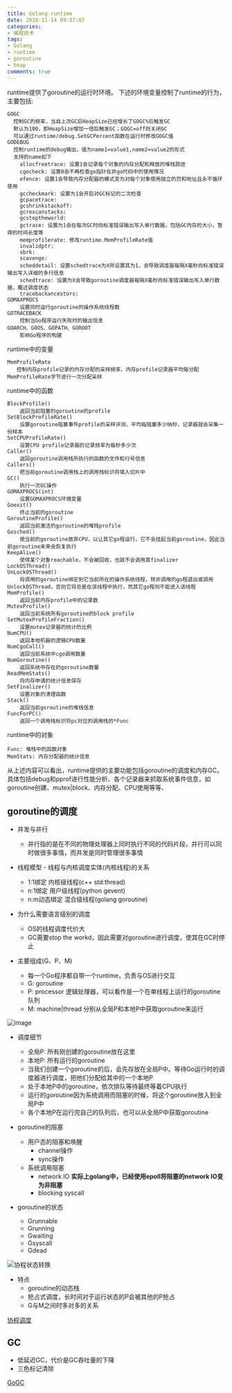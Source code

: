 ```yaml
---
title: Golang-runtime
date: 2018-11-14 09:57:07
categories:
- 编程技术
tags:
- Golang
- runtime
- goroutine
- heap
comments: true
---
```


runtime提供了goroutine的运行时环境。
下述的环境变量控制了runtime的行为，主要包括:

``` shell
GOGC
  控制GC的频率，当自上次GC后HeapSize已经增长了GOGC%后触发GC
  默认为100，即HeapSize增加一倍后触发GC；GOGC=off则关闭GC
  可以通过runtime/debug.SetGCPercent函数在运行时修改GOGC值
GODEBUG
  控制runtime的debug输出，值为name1=value1,name2=value2的形式
  支持的name如下
    allocfreetrace: 设置1会记录每个对象的内存分配和释放的堆栈踪迹
    cgocheck: 设置0会不再检查go指针在非go代码中的使用情况
    efence: 设置1会导致内存分配器的模式变为对每个对象使用独立的页和地址且永不循环使用
    gccheckmark: 设置为1会开启对GC标记的二次检查
    gcpacetrace:
    gcshrinkstackoff:
    gcrescanstacks:
    gcstoptheworld:
    gctrace: 设置为1会在每次GC时向标准错误输出写入单行数据，包括GC内存的大小、暂停的时间长度等
    memprofilerate: 修改runtime.MemProfileRate值
    invalidptr:
    sbrk:
    scavenge:
    scheddetail: 设置schedtrace为X并设置其为1，会导致调度器每隔X毫秒向标准错误输出写入详细的多行信息
    schedtrace: 设置为X会导致goroutine调度器每隔X毫秒向标准错误输出写入单行数据，概述调度状态
    tracebackancestors:
GOMAXPROCS
    设置同时运行goroutine的操作系统线程数
GOTRACEBACK
    控制当Go程序运行失败时的输出信息
GOARCH、GOOS、GOPATH、GOROOT
    影响Go程序的构建
```

runtime中的变量

```shell
MemProfileRate
   控制内存profile记录的内存分配的采样频率，内存profile记录器平均每分配MemProfileRate字节进行一次分配采样
```

runtime中的函数

```shell
BlockProfile()
    返回当前阻塞的goroutine的profile
SetBlockProfileRate()
    设置goroutine阻塞事件profile的采样评测，平均每阻塞多少纳秒，记录器就会采集一份样本
SetCPUProfileRate()
    设置CPU profile记录器的记录频率为每秒多少次
Caller()
    返回goroutine调用栈所执行的函数的文件和行号信息
Callers()
    把当前goroutine调用栈上的调用栈标识符填入切片中
GC()
    执行一次GC操作
GOMAXPROCS(int)
    设置GOMAXPROCS环境变量
Goexit()
    终止当前的goroutine
GoroutineProfile()
    返回当前激活的goroutine的堆栈profile
Gosched()
    使当前的goroutine放弃CPU，以让其它go程运行，它不会挂起当前goroutine，因此当前goroutine未来会恢复执行
KeepAlive()
    使得某个对象reachable，不会被回收，也就不会调用其finalizer
LockOSThread()
UnLockOSThread()
    将调用的goroutine绑定到它当前所在的操作系统线程，除非调用的go程退出或调用UnlockOSThread，否则它将总是在该线程中执行，而其它go程则不能进入该线程
MemProfile()
    返回当前内存profile中的记录数
MutexProfile()
    返回当前系统所有goroutine的block profile
SetMutexProfileFraction()
    设置mutex记录器的统计的比例
NumCPU()
    返回本地机器的逻辑CPU数量
NumCgoCall()
    返回当前系统中cgo调用数量
NumGoroutine()
    返回系统中存在的goroutine数量
ReadMemStats()
    将内存申请的统计信息保存
SetFinalizer()
    设置对象的清理函数
Stack()
    返回当前goroutine的堆栈信息
FuncForPC()
    返回一个调用栈标识符pc对应的调用栈的*Func
```

runtime中的对象

```shell
Func: 堆栈中的函数对象
MemStats: 内存分配器的统计信息
```

从上述内容可以看出，runtime提供的主要功能包括goroutine的调度和内存GC。具体包括debug和pprof进行性能分析、各个记录器来抓取系统事件信息，如goroutine创建、mutex|block、内存分配、CPU使用等等、

## goroutine的调度

* 并发与并行
  * 并行指的是在不同的物理处理器上同时执行不同的代码片段，并行可以同时做很多事情，而并发是同时管理很多事情

* 线程模型 - 线程与内核调度实体(内核线程)的关系
  * 1:1绑定 内核级线程(c++ std:thread)
  * n:1绑定 用户级线程(python gevent)
  * n:m动态绑定 混合级线程(golang goroutine)

* 为什么需要语言级别的调度
  * OS的线程调度代价大
  * GC需要stop the workd，因此需要对goroutine进行调度，使其在GC时停止

* 主要组成(G、P、M)
  * 每一个Go程序都自带一个runtime，负责与OS进行交互
  * G: goroutine
  * P: processor 逻辑处理器，可以看作是一个在单线程上运行的goroutine队列
  * M: machine|thread 分别从全局P和本地P中获取goroutine来运行

![image](/images/goroutine调度之G、P、M.jpg)

* 调度细节
  * 全局P: 所有刚创建的goroutine放在这里
  * 本地P: 所有运行的goroutine
  * 当我们创建一个goroutine的后，会先存放在全局P中。等待Go运行时的调度器进行调度，把他们分配给其中的一个本地P
  * 处于本地P中的goroutine，依次排队等待最终等着CPU执行
  * 运行的goroutine因为系统调用而阻塞的时候，将这个goroutine放入到全局P中
  * 各个本地P在运行完自己的队列后，也可以从全局P中获取goroutine

* goroutine的阻塞
  * 用户态的阻塞和唤醒
    * channel操作
    * sync操作
  * 系统调用阻塞
    * network IO **实际上golang中，已经使用epoll将阻塞的network IO变为非阻塞**
    * blocking syscall

* goroutine的状态
  * Grunnable
  * Grunning
  * Gwaiting
  * Gsyscall
  * Gdead

![协程状态转换](/images/Goroutine状态转换.jpg)

* 特点
  * goroutine的动态栈
  * 抢占式调度，长时间对于运行状态的P会被其他的P抢占
  * G与M之间时多对多的关系

[协程调度](https://www.ardanlabs.com/blog/2018/08/scheduling-in-go-part1.html)

## GC

* 低延迟GC，代价是GC吞吐量的下降
* 三色标记清除

[GoGC](https://making.pusher.com/golangs-real-time-gc-in-theory-and-practice/)